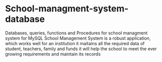 School-managment-system-database
================================
Databases, queries, functions and Procedures for school managment system for MySQL
School Management System is a robust application, which works well for an institution it maitains all the required data of student, teachers, family and funds it will help the school to meet the ever growing requirements and maintain its records

